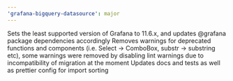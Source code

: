 ```yaml
---
'grafana-bigquery-datasource': major
---
```


Sets the least supported version of Grafana to 11.6.x, and updates @grafana package dependencies accordingly
Removes warnings for deprecated functions and components (i.e. Select -> ComboBox, substr -> substring etc), some warnings were removed by disabling lint warnings due to incompatibility of migration at the moment
Updates docs and tests as well as prettier config for import sorting
